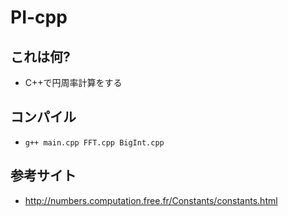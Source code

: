 # PI-cpp
## これは何?
- C++で円周率計算をする
## コンパイル
- `g++ main.cpp FFT.cpp BigInt.cpp`
## 参考サイト
- http://numbers.computation.free.fr/Constants/constants.html